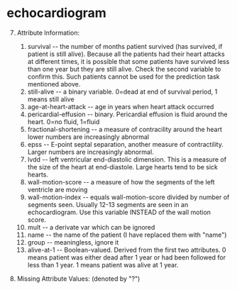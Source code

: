 # echocardiogram


7. Attribute Information:
   1. survival -- the number of months patient survived (has survived,
		  if patient is still alive).  Because all the patients
		  had their heart attacks at different times, it is 
		  possible that some patients have survived less than
		  one year but they are still alive.  Check the second
		  variable to confirm this.  Such patients cannot be 
		  used for the prediction task mentioned above.
   2. still-alive -- a binary variable.  0=dead at end of survival period,
		     1 means still alive 
   3. age-at-heart-attack -- age in years when heart attack occurred
   4. pericardial-effusion -- binary. Pericardial effusion is fluid
			      around the heart.  0=no fluid, 1=fluid
   5. fractional-shortening -- a measure of contracility around the heart
			       lower numbers are increasingly abnormal
   6. epss -- E-point septal separation, another measure of contractility.  
	      Larger numbers are increasingly abnormal.
   7. lvdd -- left ventricular end-diastolic dimension.  This is
	      a measure of the size of the heart at end-diastole.
	      Large hearts tend to be sick hearts.
   8. wall-motion-score -- a measure of how the segments of the left
			   ventricle are moving
   9. wall-motion-index -- equals wall-motion-score divided by number of
			   segments seen.  Usually 12-13 segments are seen
			   in an echocardiogram.  Use this variable INSTEAD
			   of the wall motion score.
   10. mult -- a derivate var which can be ignored
   11. name -- the name of the patient (I have replaced them with "name")
   12. group -- meaningless, ignore it
   13. alive-at-1 -- Boolean-valued. Derived from the first two attributes.
                     0 means patient was either dead after 1 year or had
                     been followed for less than 1 year.  1 means patient 
                     was alive at 1 year.

8. Missing Attribute Values: (denoted by "?")
